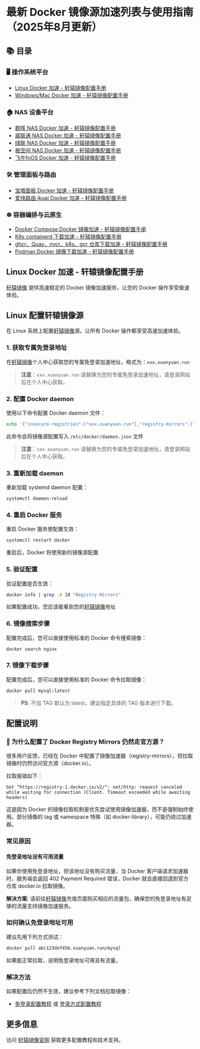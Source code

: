 # 最新 Docker 镜像源加速列表与使用指南（2025年8月更新）

## 📚 目录

### 🖥️ 操作系统平台
- [Linux Docker 加速 - 轩辕镜像配置手册](#linux-配置轩辕镜像源)
- [Windows/Mac Docker 加速 - 轩辕镜像配置手册](./windows-mac-docker-guide.md)

### 🏠 NAS 设备平台
- [群晖 NAS Docker 加速 - 轩辕镜像配置手册](./synology-docker-guide.md)
- [威联通 NAS Docker 加速 - 轩辕镜像配置手册](./qnap-docker-guide.md)
- [绿联 NAS Docker 加速 - 轩辕镜像配置手册](./lvlian-docker-guide.md)
- [极空间 NAS Docker 加速 - 轩辕镜像配置手册](./jikongjian-docker-guide.md)
- [飞牛fnOS Docker 加速 - 轩辕镜像配置手册](./feiniu-docker-guide.md)

### 🛠️ 管理面板与路由
- [宝塔面板 Docker 加速 - 轩辕镜像配置手册](./baota-docker-guide.md)
- [爱快路由 ikuai Docker 加速 - 轩辕镜像配置手册](./ikuai-docker-guide.md)

### ☸️ 容器编排与云原生
- [Docker Compose Docker 镜像加速 - 轩辕镜像配置手册](./docker-compose-docker-guide.md)
- [K8s containerd 下载加速 - 轩辕镜像配置手册](./containerd-guide.md)
- [ghcr、Quay、nvcr、k8s、gcr 仓库下载加速 - 轩辕镜像配置手册](./docker-acceleration-guide.md)
- [Podman Docker 镜像下载加速 - 轩辕镜像配置手册](./podman-docker-guide.md)

## Linux Docker 加速 - 轩辕镜像配置手册

<a href="https://xuanyuan.cloud/" target="_blank">轩辕镜像</a> 提供高速稳定的 Docker 镜像加速服务，让您的 Docker 操作享受极速体验。

## Linux 配置轩辕镜像源

在 Linux 系统上配置<a href="https://xuanyuan.cloud/" target="_blank">轩辕镜像</a>源，让所有 Docker 操作都享受高速加速体验。

### 1. 获取专属免登录地址

在<a href="https://xuanyuan.cloud/" target="_blank">轩辕镜像</a>个人中心获取您的专属免登录加速地址，格式为：`xxx.xuanyuan.run`

> **注意**：`xxx.xuanyuan.run` 请替换为您的专属免登录加速地址，请登录网站后在个人中心获取。

### 2. 配置 Docker daemon

使用以下命令配置 Docker daemon 文件：

```bash
echo '{"insecure-registries":["xxx.xuanyuan.run"],"registry-mirrors":["https://xxx.xuanyuan.run"]}' | sudo tee /etc/docker/daemon.json > /dev/null
```

此命令会将镜像源配置写入 `/etc/docker/daemon.json` 文件

> **注意**：`xxx.xuanyuan.run` 请替换为您的专属免登录加速地址，请登录网站后在个人中心获取。

### 3. 重新加载 daemon

重新加载 systemd daemon 配置：

```bash
systemctl daemon-reload
```

### 4. 重启 Docker 服务

重启 Docker 服务使配置生效：

```bash
systemctl restart docker
```

重启后，Docker 将使用新的镜像源配置

### 5. 验证配置

验证配置是否生效：

```bash
docker info | grep -A 10 "Registry Mirrors"
```

如果配置成功，您应该能看到您的<a href="https://xuanyuan.cloud/" target="_blank">轩辕镜像</a>地址

### 6. 镜像搜索步骤

配置完成后，您可以直接使用标准的 Docker 命令搜索镜像：

```bash
docker search nginx
```

### 7. 镜像下载步骤

配置完成后，您可以直接使用标准的 Docker 命令拉取镜像：

```bash
docker pull mysql:latest
```

> **PS**: 不加 TAG 默认为 latest，建议指定具体的 TAG 版本进行下载。

## 配置说明

### 🐳 为什么配置了 Docker Registry Mirrors 仍然走官方源？

很多用户反馈，已经在 Docker 中配置了镜像加速器（registry-mirrors），但拉取镜像时仍然访问官方源（docker.io）。

拉取报错如下：

```
Get "https://registry-1.docker.io/v2/": net/http: request canceled while waiting for connection (Client. Timeout exceeded while awaiting headers)
```

这是因为 Docker 的镜像拉取机制是优先尝试使用镜像加速器，而不是强制始终使用。部分镜像的 tag 或 namespace 特殊（如 docker-library），可能仍绕过加速器。

### 常见原因

#### 免登录地址没有可用流量

如果你使用免登录地址，但该地址没有购买流量，当 Docker 客户端请求加速器时，服务端会返回 402 Payment Required 错误，Docker 就会直接回退到官方仓库 docker.io 拉取镜像。

**解决方案**: 请前往<a href="https://xuanyuan.cloud/recharge" target="_blank">轩辕镜像</a>充值页面购买相应的流量包，确保您的免登录地址有足够的流量支持镜像加速服务。

### 如何确认免登录地址可用

建议先用下列方式测试：

```bash
docker pull abc123def456.xuanyuan.run/mysql
```

如果能正常拉取，说明免登录地址可用且有流量。

### 解决方法

如果配置后仍然不生效，建议参考下列文档拉取镜像：

- <a href="https://xuanyuan.cloud/" target="_blank">免登录配置教程</a> 或 <a href="https://xuanyuan.cloud/" target="_blank">登录方式配置教程</a>

## 更多信息

访问 <a href="https://xuanyuan.cloud/" target="_blank">轩辕镜像官网</a> 获取更多配置教程和技术支持。

